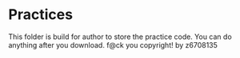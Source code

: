 # Practices
This folder is build for author to store the practice code.
You can do anything after you download.
f@ck you copyright!
by z6708135
